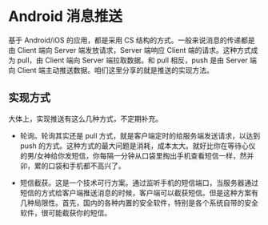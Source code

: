 # Android 消息推送

基于 Android/iOS 的应用，都是采用 CS 结构的方式。一般来说消息的传递都是由 Client 端向 Server 端发放请求，Server 端响应 Client 端的请求。这种方式成为 pull，由 Client 端向 Server 端拉取数据。和 pull 相反，push 是由 Server 端向 Client 端主动推送数据。咱们这里分享的就是推送的实现方法。

## 实现方式

大体上，实现推送有这么几种方式，不定期补充。

 * 轮询。轮询其实还是 pull 方式，就是客户端定时的给服务端发送请求，以达到 push 的方式。这种方式的最大问题是消耗，成本太大。就好比你在等待心仪的男/女神给你发短信，你每隔一分钟从口袋里掏出手机查看短信一样，然并卯，累的口袋和手机都不高兴了。
 
 * 短信截获。这是一个技术可行方案。通过监听手机的短信端口，当服务器通过短信的方式给客户端推送消息的时候，客户端可以截获短信。但是这种方案有几种局限性。首先，国内的各种内置的安全软件，特别是各个系统自带的安全软件，很可能截获你的短信。